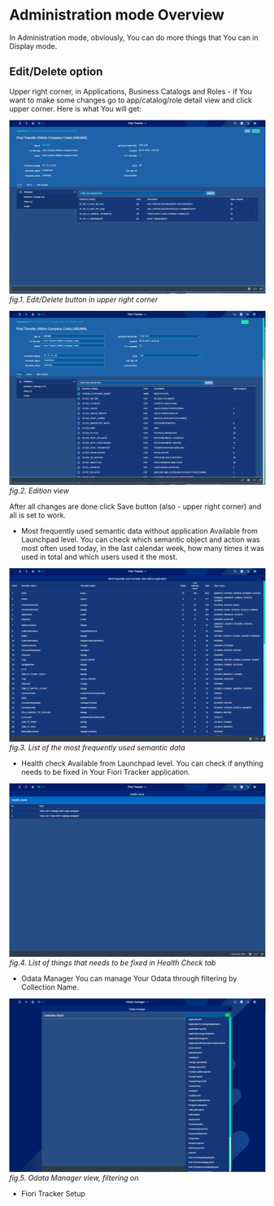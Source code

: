 # Administration mode Overview

In Administration mode, obviously, You can do more things that You can in Display mode. 

## Edit/Delete option 
Upper right corner, in Applications, Business Catalogs and Roles - if You want to make some changes go to app/catalog/role detail view and click upper corner. Here is what You will get: 

![](../res/admin_before_edit.png)
*fig.1. Edit/Delete button in upper right corner*

![](../res/admin_edit.png)
*fig.2. Edition view*

After all changes are done click Save button (also - upper right corner) and all is set to work. 

- Most frequently used semantic data without application
Available from Launchpad level. You can check which semantic object and action was most often used today, in the last calendar week, how many times it was used in total and which users used it the most. 

![](../res/admin_semantic_action.png)
*fig.3. List of the most frequently used semantic data*

- Health check
Available from Launchpad level. You can check if anything needs to be fixed in Your Fiori Tracker application. 

![](../res/admin_health_check.png)
*fig.4. List of things that needs to be fixed in Health Check tab*

- Odata Manager
You can manage Your Odata through filtering by Collection Name.

![](../res/admin_odata_manager.png)
*fig.5. Odata Manager view, filtering on*

- Fiori Tracker Setup



